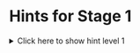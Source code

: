 # Hints for Stage 1

<details>
  <summary>Click here to show hint level 1</summary>
  
  ```python3
  print("Hello Marcel")
  ```
</details>